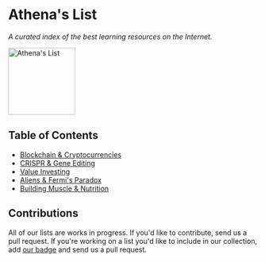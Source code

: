 # Athena's List
*A curated index of the best learning resources on the Internet.*

<a href="https://github.com/AthenaAI/athenas-list_one"><img src="https://github.com/AthenaAI/athenas-list_one/blob/master/assets/athenas-list.png" alt="Athena's List" width="135px"></a>

## Table of Contents
* [Blockchain & Cryptocurrencies](https://github.com/AthenaAI/athenas-list_one/blob/master/blockchain.md)
* [CRISPR & Gene Editing](https://github.com/AthenaAI/athenas-list_one/blob/master/crispr.md)
* [Value Investing](https://github.com/AthenaAI/athenas-list_one/blob/master/investing.md)
* [Aliens & Fermi's Paradox](https://github.com/AthenaAI/athenas-list_one/blob/master/fermi-paradox.md)
* [Building Muscle & Nutrition](https://github.com/AthenaAI/athenas-list_one/blob/master/nutrition.md)

## Contributions
All of our lists are works in progress. If you'd like to contribute, send us a pull request. If you're working on a list you'd like to include in our collection, add [our badge](https://github.com/AthenaAI/athenas-list_one/blob/master/assets/athenas-list.png) and send us a pull request.
